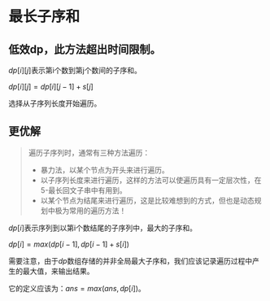 # 最长子序和

## 低效dp，此方法超出时间限制。

$dp[i][j]$表示第i个数到第j个数间的子序和。

$dp[i][j]=dp[i][j-1] + s[j]$

选择从子序列长度开始遍历。

## 更优解

> 遍历子序列时，通常有三种方法遍历：
>
> - 暴力法，以某个节点为开头来进行遍历。
> - 以子序列长度来进行遍历，这样的方法可以使遍历具有一定层次性，在5-最长回文子串中有用到。
> - 以某个节点为结尾来进行遍历，这是比较难想到的方式，但也是动态规划中极为常用的遍历方法！

$dp[i]$表示序列到以第i个数结尾的子序列中，最大的子序和。

$dp[i]=max(dp[i-1], dp[i-1]+s[i])$

需要注意，由于$dp$数组存储的并非全局最大子序和，我们应该记录遍历过程中产生的最大值，来输出结果。

它的定义应该为：$ans=max(ans, dp[i])$。

